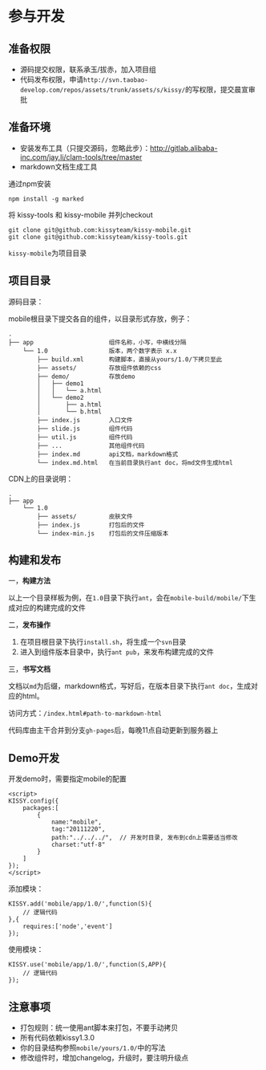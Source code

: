 # 参与开发

## 准备权限

- 源码提交权限，联系承玉/拔赤，加入项目组
- 代码发布权限，申请`http://svn.taobao-develop.com/repos/assets/trunk/assets/s/kissy/`的写权限，提交晨宣审批

## 准备环境

- 安装发布工具（只提交源码，忽略此步）：<http://gitlab.alibaba-inc.com/jay.li/clam-tools/tree/master>
- markdown文档生成工具

通过npm安装
	
	npm install -g marked

将 kissy-tools 和 kissy-mobile 并列checkout

	git clone git@github.com:kissyteam/kissy-mobile.git
	git clone git@github.com:kissyteam/kissy-tools.git

`kissy-mobile`为项目目录

## 项目目录

源码目录：

mobile根目录下提交各自的组件，以目录形式存放，例子：

	.
	├── app						组件名称，小写，中横线分隔
	    └── 1.0					版本，两个数字表示 x.x
	        ├── build.xml		构建脚本，直接从yours/1.0/下拷贝至此
			├── assets/			存放组件依赖的css
	        ├── demo/			存放demo
	        │   ├── demo1 
	        │   │   └── a.html
	        │   └── demo2
	        │       ├── a.html
	        │       └── b.html
	        ├── index.js		入口文件
	        ├── slide.js		组件代码
	        ├── util.js			组件代码
	        ├── ...				其他组件代码
	        ├── index.md		api文档，markdown格式
	        └── index.md.html	在当前目录执行ant doc，将md文件生成html

CDN上的目录说明：

	.
	├── app
	    └── 1.0
			├── assets/			皮肤文件
			├── index.js		打包后的文件
			└── index-min.js	打包后的文件压缩版本



## 构建和发布

一，**构建方法**

以上一个目录样板为例，在`1.0`目录下执行`ant`，会在`mobile-build/mobile/`下生成对应的构建完成的文件

二，**发布操作**

1. 在项目根目录下执行`install.sh`，将生成一个`svn`目录
2. 进入到组件版本目录中，执行`ant pub`，来发布构建完成的文件

三，**书写文档**

文档以`md`为后缀，markdown格式，写好后，在版本目录下执行`ant doc`，生成对应的html。

访问方式：`/index.html#path-to-markdown-html`

代码库由主干合并到分支`gh-pages`后，每晚11点自动更新到服务器上

## Demo开发

开发demo时，需要指定mobile的配置

	<script>
	KISSY.config({
		packages:[
			{
				name:"mobile",
				tag:"20111220",
				path:"../../../",  // 开发时目录, 发布到cdn上需要适当修改
				charset:"utf-8"
			}
		]
	});
	</script>

添加模块：

	KISSY.add('mobile/app/1.0/',function(S){
		// 逻辑代码
	},{
		requires:['node','event']	
	});

使用模块：

	KISSY.use('mobile/app/1.0/',function(S,APP){
		// 逻辑代码
	});

## 注意事项

- 打包规则：统一使用ant脚本来打包，不要手动拷贝
- 所有代码依赖kissy1.3.0
- 你的目录结构参照`mobile/yours/1.0/`中的写法
- 修改组件时，增加changelog，升级时，要注明升级点


